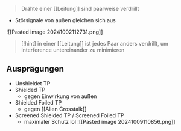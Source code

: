 > Drähte einer [[Leitung]] sind paarweise verdrillt

- Störsignale von außen gleichen sich aus

![[Pasted image 20241002112731.png]]

> [!hint] in einer [[Leitung]] ist jedes Paar anders verdrillt, um Interference untereinander zu minimieren

## Ausprägungen
- Unshieldet TP
- Shielded TP
	- gegen Einwirkung von außen
- Shielded Foiled TP
	- gegen [[Alien Crosstalk]]
- Screened Shielded TP / Screened Foiled TP
	- maximaler Schutz lol
![[Pasted image 20241009110856.png]]